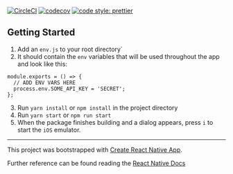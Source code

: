 [![CircleCI](https://circleci.com/gh/azamatsmith/oscars-voting/tree/master.svg?style=svg)](https://circleci.com/gh/azamatsmith/oscars-voting/tree/master)
[![codecov](https://codecov.io/gh/azamatsmith/oscars-voting/branch/master/graph/badge.svg)](https://codecov.io/gh/azamatsmith/oscars-voting)
[![code style: prettier](https://img.shields.io/badge/code_style-prettier-ff69b4.svg?style=flat-square)](https://github.com/prettier/prettier)

## Getting Started

1. Add an `env.js` to your root directory`
2. It should contain the `env` variables that will be used throughout the app and look like this:

```
module.exports = () => {
  // ADD ENV VARS HERE
  process.env.SOME_API_KEY = 'SECRET';
};
```

3. Run `yarn install` or `npm install` in the project directory
4. Run `yarn start` or `npm run start`
5. When the package finishes building and a dialog appears, press `i` to start the `iOS` emulator.

---

This project was bootstrapped with [Create React Native App](https://github.com/react-community/create-react-native-app).

Further reference can be found reading the [React Native Docs](https://facebook.github.io/react-native/)
